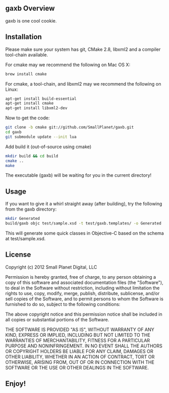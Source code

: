 ## gaxb Overview

gaxb is one cool cookie.

## Installation

Please make sure your system has git, CMake 2.8, libxml2 and a compiler tool-chain available.

For cmake may we recommend the following on Mac OS X:

```bash
brew install cmake
```

For cmake, a tool-chain, and libxml2 may we recommend the following on Linux:

```bash
apt-get install build-essential
apt-get install cmake
apt-get install libxml2-dev
```

Now to get the code:

```bash
git clone -b cmake git://github.com/SmallPlanet/gaxb.git
cd gaxb
git submodule update --init lua
```

Add build it (out-of-source using cmake)

```bash
mkdir build && cd build
cmake ..
make
```

The executable (gaxb) will be waiting for you in the current directory!

## Usage

If you want to give it a whirl straight away (after building), try the following from the gaxb directory:

```bash
mkdir Generated
build/gaxb objc test/sample.xsd -t test/gaxb.templates/ -o Generated
```

This will generate some quick classes in Objective-C based on the schema at test/sample.xsd.


## License

Copyright (c) 2012 Small Planet Digital, LLC

Permission is hereby granted, free of charge, to any person obtaining a copy of this software and associated documentation files (the "Software"), to deal in the Software without restriction, including without limitation the rights to use, copy, modify, merge, publish, distribute, sublicense, and/or sell copies of the Software, and to permit persons to whom the Software is furnished to do so, subject to the following conditions:

The above copyright notice and this permission notice shall be included in all copies or substantial portions of the Software.

THE SOFTWARE IS PROVIDED "AS IS", WITHOUT WARRANTY OF ANY KIND, EXPRESS OR IMPLIED, INCLUDING BUT NOT LIMITED TO THE WARRANTIES OF MERCHANTABILITY, FITNESS FOR A PARTICULAR PURPOSE AND NONINFRINGEMENT. IN NO EVENT SHALL THE AUTHORS OR COPYRIGHT HOLDERS BE LIABLE FOR ANY CLAIM, DAMAGES OR OTHER LIABILITY, WHETHER IN AN ACTION OF CONTRACT, TORT OR OTHERWISE, ARISING FROM, OUT OF OR IN CONNECTION WITH THE SOFTWARE OR THE USE OR OTHER DEALINGS IN THE SOFTWARE.

## Enjoy!